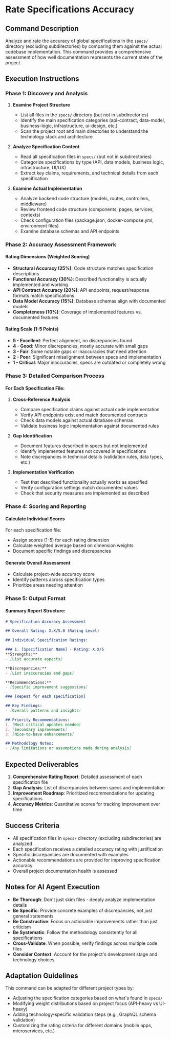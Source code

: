# Rate Specifications Accuracy

## Command Description
Analyze and rate the accuracy of global specifications in the `specs/` directory (excluding subdirectories) by comparing them against the actual codebase implementation. This command provides a comprehensive assessment of how well documentation represents the current state of the project.

## Execution Instructions

### Phase 1: Discovery and Analysis
1. **Examine Project Structure**
   - List all files in the `specs/` directory (but not in subdirectories)
   - Identify the main specification categories (api-contract, data-model, business-logic, infrastructure, ui-design, etc.)
   - Scan the project root and main directories to understand the technology stack and architecture

2. **Analyze Specification Content**
   - Read all specification files in `specs/` (but not in subdirectories)
   - Categorize specifications by type (API, data models, business logic, infrastructure, UI/UX)
   - Extract key claims, requirements, and technical details from each specification

3. **Examine Actual Implementation**
   - Analyze backend code structure (models, routes, controllers, middleware)
   - Review frontend code structure (components, pages, services, contexts)
   - Check configuration files (package.json, docker-compose.yml, environment files)
   - Examine database schemas and API endpoints

### Phase 2: Accuracy Assessment Framework

#### Rating Dimensions (Weighted Scoring)
- **Structural Accuracy (25%)**: Code structure matches specification descriptions
- **Functional Accuracy (30%)**: Described functionality is actually implemented and working
- **API Contract Accuracy (20%)**: API endpoints, request/response formats match specifications
- **Data Model Accuracy (15%)**: Database schemas align with documented models
- **Completeness (10%)**: Coverage of implemented features vs. documented features

#### Rating Scale (1-5 Points)
- **5 - Excellent**: Perfect alignment, no discrepancies found
- **4 - Good**: Minor discrepancies, mostly accurate with small gaps
- **3 - Fair**: Some notable gaps or inaccuracies that need attention
- **2 - Poor**: Significant misalignment between specs and implementation
- **1 - Critical**: Major inaccuracies, specs are outdated or completely wrong

### Phase 3: Detailed Comparison Process

#### For Each Specification File:
1. **Cross-Reference Analysis**
   - Compare specification claims against actual code implementation
   - Verify API endpoints exist and match documented contracts
   - Check data models against actual database schemas
   - Validate business logic implementation against documented rules

2. **Gap Identification**
   - Document features described in specs but not implemented
   - Identify implemented features not covered in specifications
   - Note discrepancies in technical details (validation rules, data types, etc.)

3. **Implementation Verification**
   - Test that described functionality actually works as specified
   - Verify configuration settings match documented values
   - Check that security measures are implemented as described

### Phase 4: Scoring and Reporting

#### Calculate Individual Scores
For each specification file:
- Assign scores (1-5) for each rating dimension
- Calculate weighted average based on dimension weights
- Document specific findings and discrepancies

#### Generate Overall Assessment
- Calculate project-wide accuracy score
- Identify patterns across specification types
- Prioritize areas needing attention

### Phase 5: Output Format

#### Summary Report Structure:
```markdown
# Specification Accuracy Assessment

## Overall Rating: X.X/5.0 (Rating Level)

## Individual Specification Ratings:

### 1. [Specification Name] - Rating: X.X/5
**Strengths:**
- [List accurate aspects]

**Discrepancies:**
- [List inaccuracies and gaps]

**Recommendations:**
- [Specific improvement suggestions]

### [Repeat for each specification]

## Key Findings:
- [Overall patterns and insights]

## Priority Recommendations:
1. [Most critical updates needed]
2. [Secondary improvements]
3. [Nice-to-have enhancements]

## Methodology Notes:
- [Any limitations or assumptions made during analysis]
```

## Expected Deliverables

1. **Comprehensive Rating Report**: Detailed assessment of each specification file
2. **Gap Analysis**: List of discrepancies between specs and implementation
3. **Improvement Roadmap**: Prioritized recommendations for updating specifications
4. **Accuracy Metrics**: Quantitative scores for tracking improvement over time

## Success Criteria

- All specification files in `specs/` directory (excluding subdirectories) are analyzed
- Each specification receives a detailed accuracy rating with justification
- Specific discrepancies are documented with examples
- Actionable recommendations are provided for improving specification accuracy
- Overall project documentation health is assessed

## Notes for AI Agent Execution

- **Be Thorough**: Don't just skim files - deeply analyze implementation details
- **Be Specific**: Provide concrete examples of discrepancies, not just general statements
- **Be Constructive**: Focus on actionable improvements rather than just criticism
- **Be Systematic**: Follow the methodology consistently for all specifications
- **Cross-Validate**: When possible, verify findings across multiple code files
- **Consider Context**: Account for the project's development stage and technology choices

## Adaptation Guidelines

This command can be adapted for different project types by:
- Adjusting the specification categories based on what's found in `specs/`
- Modifying weight distributions based on project focus (API-heavy vs UI-heavy)
- Adding technology-specific validation steps (e.g., GraphQL schema validation)
- Customizing the rating criteria for different domains (mobile apps, microservices, etc.)